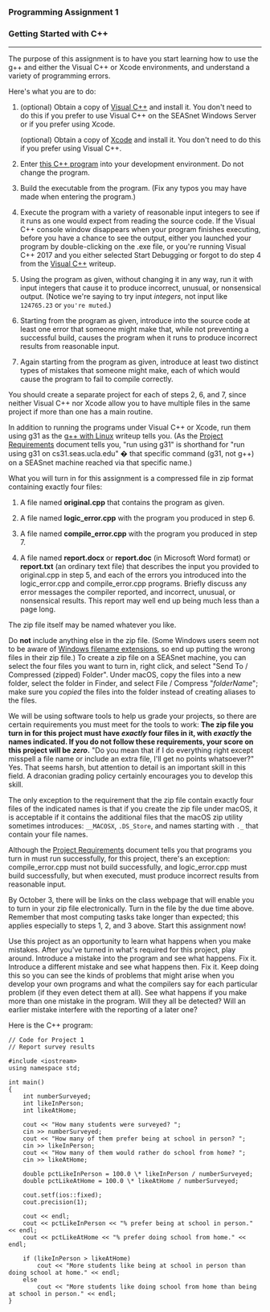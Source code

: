 ### Programming Assignment 1  
### Getting Started with C++
---------------------------------------------------

The purpose of this assignment is to have you start learning how to use the g++ and either the Visual C++ or Xcode environments, and understand a variety of programming errors.

Here's what you are to do:

1.  (optional) Obtain a copy of [Visual C++](https://web.cs.ucla.edu/classes/fall21/cs31/visualcpp.html) and install it. You don't need to do this if you prefer to use Visual C++ on the SEASnet Windows Server or if you prefer using Xcode.
    
    (optional) Obtain a copy of [Xcode](https://web.cs.ucla.edu/classes/fall21/cs31/xcode.html) and install it. You don't need to do this if you prefer using Visual C++.
    
2.  Enter [this C++ program](https://web.cs.ucla.edu/classes/fall21/cs31/Projects/1/spec.html#program) into your development environment. Do not change the program.
    
3.  Build the executable from the program. (Fix any typos you may have made when entering the program.)
    
4.  Execute the program with a variety of reasonable input integers to see if it runs as one would expect from reading the source code. If the Visual C++ console window disappears when your program finishes executing, before you have a chance to see the output, either you launched your program by double-clicking on the .exe file, or you're running Visual C++ 2017 and you either selected Start Debugging or forgot to do step 4 from the [Visual C++](https://web.cs.ucla.edu/classes/fall21/cs31/visualcpp.html#step4) writeup.
    
5.  Using the program as given, without changing it in any way, run it with input integers that cause it to produce incorrect, unusual, or nonsensical output. (Notice we're saying to try input _integers_, not input like `124765.23` or `you're muted`.)
    
6.  Starting from the program as given, introduce into the source code at least one error that someone might make that, while not preventing a successful build, causes the program when it runs to produce incorrect results from reasonable input.
    
7.  Again starting from the program as given, introduce at least two distinct types of mistakes that someone might make, each of which would cause the program to fail to compile correctly.
    

You should create a separate project for each of steps 2, 6, and 7, since neither Visual C++ nor Xcode allow you to have multiple files in the same project if more than one has a main routine.

In addition to running the programs under Visual C++ or Xcode, run them using g31 as the [g++ with Linux](https://web.cs.ucla.edu/classes/fall21/cs31/linux.html) writeup tells you. (As the [Project Requirements](https://web.cs.ucla.edu/classes/fall21/cs31/requirements.html) document tells you, "run using g31" is shorthand for "run using g31 on cs31.seas.ucla.edu" � that specific command (g31, not g++) on a SEASnet machine reached via that specific name.)

What you will turn in for this assignment is a compressed file in zip format containing exactly four files:

1.  A file named **original.cpp** that contains the program as given.
    
2.  A file named **logic\_error.cpp** with the program you produced in step 6.
    
3.  A file named **compile\_error.cpp** with the program you produced in step 7.
    
4.  A file named **report.docx** or **report.doc** (in Microsoft Word format) or **report.txt** (an ordinary text file) that describes the input you provided to original.cpp in step 5, and each of the errors you introduced into the logic\_error.cpp and compile\_error.cpp programs. Briefly discuss any error messages the compiler reported, and incorrect, unusual, or nonsensical results. This report may well end up being much less than a page long.
    

The zip file itself may be named whatever you like.

Do **not** include anything else in the zip file. (Some Windows users seem not to be aware of [Windows filename extensions](https://web.cs.ucla.edu/classes/fall21/cs31/filenameext.html), so end up putting the wrong files in their zip file.) To create a zip file on a SEASnet machine, you can select the four files you want to turn in, right click, and select "Send To / Compressed (zipped) Folder". Under macOS, copy the files into a new folder, select the folder in Finder, and select File / Compress "_folderName_"; make sure you _copied_ the files into the folder instead of creating aliases to the files.

We will be using software tools to help us grade your projects, so there are certain requirements you must meet for the tools to work: **The zip file you turn in for this project must have _exactly_ four files in it, with _exactly_ the names indicated. If you do not follow these requirements, your score on this project will be _zero_.** "Do you mean that if I do everything right except misspell a file name or include an extra file, I'll get no points whatsoever?" Yes. That seems harsh, but attention to detail is an important skill in this field. A draconian grading policy certainly encourages you to develop this skill.

The only exception to the requirement that the zip file contain exactly four files of the indicated names is that if you create the zip file under macOS, it is acceptable if it contains the additional files that the macOS zip utility sometimes introduces: `__MACOSX`, `.DS_Store`, and names starting with `._` that contain your file names.

Although the [Project Requirements](https://web.cs.ucla.edu/classes/fall21/cs31/requirements.html) document tells you that programs you turn in must run successfully, for this project, there's an exception: compile\_error.cpp must not build successfully, and logic\_error.cpp must build successfully, but when executed, must produce incorrect results from reasonable input.

By October 3, there will be links on the class webpage that will enable you to turn in your zip file electronically. Turn in the file by the due time above. Remember that most computing tasks take longer than expected; this applies especially to steps 1, 2, and 3 above. Start this assignment now!

Use this project as an opportunity to learn what happens when you make mistakes. After you've turned in what's required for this project, play around. Introduce a mistake into the program and see what happens. Fix it. Introduce a different mistake and see what happens then. Fix it. Keep doing this so you can see the kinds of problems that might arise when you develop your own programs and what the compilers say for each particular problem (if they even detect them at all). See what happens if you make more than one mistake in the program. Will they all be detected? Will an earlier mistake interfere with the reporting of a later one?

Here is the C++ program:

	// Code for Project 1
	// Report survey results
	
	#include <iostream>
	using namespace std;
	
	int main()
	{
	    int numberSurveyed;
	    int likeInPerson;
	    int likeAtHome;
	
	    cout << "How many students were surveyed? ";
	    cin >> numberSurveyed;
	    cout << "How many of them prefer being at school in person? ";
	    cin >> likeInPerson;
	    cout << "How many of them would rather do school from home? ";
	    cin >> likeAtHome;
	
	    double pctLikeInPerson = 100.0 \* likeInPerson / numberSurveyed;
	    double pctLikeAtHome = 100.0 \* likeAtHome / numberSurveyed;

	    cout.setf(ios::fixed);
	    cout.precision(1);
	
	    cout << endl;
	    cout << pctLikeInPerson << "% prefer being at school in person." << endl;
	    cout << pctLikeAtHome << "% prefer doing school from home." << endl;

	    if (likeInPerson > likeAtHome)
	        cout << "More students like being at school in person than doing school at home." << endl;
	    else
	        cout << "More students like doing school from home than being at school in person." << endl;
	}
